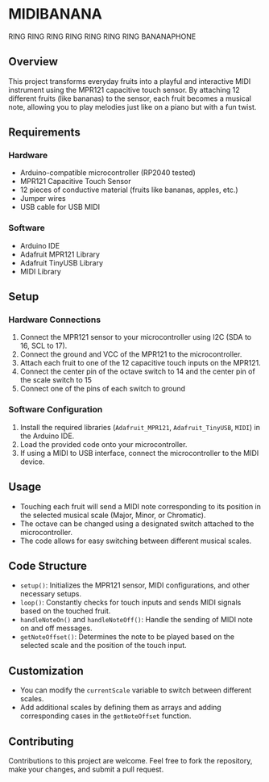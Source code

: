 # MIDIBANANA

RING RING RING RING RING RING RING BANANAPHONE

## Overview

This project transforms everyday fruits into a playful and interactive MIDI instrument using the MPR121 capacitive touch sensor. By attaching 12 different fruits (like bananas) to the sensor, each fruit becomes a musical note, allowing you to play melodies just like on a piano but with a fun twist.

## Requirements

### Hardware

- Arduino-compatible microcontroller (RP2040 tested)
- MPR121 Capacitive Touch Sensor
- 12 pieces of conductive material (fruits like bananas, apples, etc.)
- Jumper wires
- USB cable for USB MIDI

### Software

- Arduino IDE
- Adafruit MPR121 Library
- Adafruit TinyUSB Library
- MIDI Library

## Setup

### Hardware Connections

1. Connect the MPR121 sensor to your microcontroller using I2C (SDA to 16, SCL to 17).
2. Connect the ground and VCC of the MPR121 to the microcontroller.
3. Attach each fruit to one of the 12 capacitive touch inputs on the MPR121.
4. Connect the center pin of the octave switch to 14 and the center pin of the scale switch to 15
5. Connect one of the pins of each switch to ground

### Software Configuration

1. Install the required libraries (`Adafruit_MPR121`, `Adafruit_TinyUSB`, `MIDI`) in the Arduino IDE.
2. Load the provided code onto your microcontroller.
3. If using a MIDI to USB interface, connect the microcontroller to the MIDI device.

## Usage

- Touching each fruit will send a MIDI note corresponding to its position in the selected musical scale (Major, Minor, or Chromatic).
- The octave can be changed using a designated switch attached to the microcontroller.
- The code allows for easy switching between different musical scales.

## Code Structure

- `setup()`: Initializes the MPR121 sensor, MIDI configurations, and other necessary setups.
- `loop()`: Constantly checks for touch inputs and sends MIDI signals based on the touched fruit.
- `handleNoteOn()` and `handleNoteOff()`: Handle the sending of MIDI note on and off messages.
- `getNoteOffset()`: Determines the note to be played based on the selected scale and the position of the touch input.

## Customization

- You can modify the `currentScale` variable to switch between different scales.
- Add additional scales by defining them as arrays and adding corresponding cases in the `getNoteOffset` function.

## Contributing

Contributions to this project are welcome. Feel free to fork the repository, make your changes, and submit a pull request.
